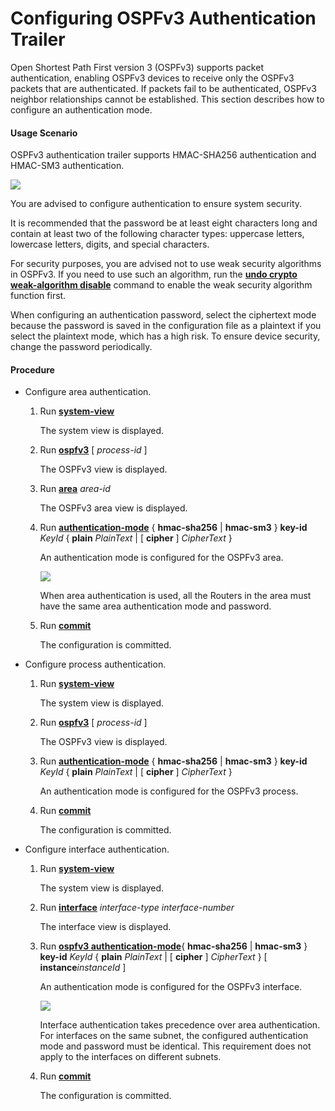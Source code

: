 Configuring OSPFv3 Authentication Trailer
=========================================

Open Shortest Path First version 3 (OSPFv3) supports packet authentication, enabling OSPFv3 devices to receive only the OSPFv3 packets that are authenticated. If packets fail to be authenticated, OSPFv3 neighbor relationships cannot be established. This section describes how to configure an authentication mode.

#### Usage Scenario

OSPFv3 authentication trailer supports HMAC-SHA256 authentication and HMAC-SM3 authentication.

![](../../../../public_sys-resources/note_3.0-en-us.png) 

You are advised to configure authentication to ensure system security.

It is recommended that the password be at least eight characters long and contain at least two of the following character types: uppercase letters, lowercase letters, digits, and special characters.

For security purposes, you are advised not to use weak security algorithms in OSPFv3. If you need to use such an algorithm, run the [**undo crypto weak-algorithm disable**](cmdqueryname=undo+crypto+weak-algorithm+disable) command to enable the weak security algorithm function first.

When configuring an authentication password, select the ciphertext mode because the password is saved in the configuration file as a plaintext if you select the plaintext mode, which has a high risk. To ensure device security, change the password periodically.


#### Procedure

* Configure area authentication.
  1. Run [**system-view**](cmdqueryname=system-view)
     
     
     
     The system view is displayed.
  2. Run [**ospfv3**](cmdqueryname=ospfv3) [ *process-id* ]
     
     
     
     The OSPFv3 view is displayed.
  3. Run [**area**](cmdqueryname=area) *area-id*
     
     
     
     The OSPFv3 area view is displayed.
  4. Run [**authentication-mode**](cmdqueryname=authentication-mode) { **hmac-sha256** | **hmac-sm3** } **key-id** *KeyId* { **plain** *PlainText* | [ **cipher** ] *CipherText* }
     
     
     
     An authentication mode is configured for the OSPFv3 area.
     
     
     
     ![](../../../../public_sys-resources/note_3.0-en-us.png) 
     
     When area authentication is used, all the Routers in the area must have the same area authentication mode and password.
  5. Run [**commit**](cmdqueryname=commit)
     
     
     
     The configuration is committed.
* Configure process authentication.
  1. Run [**system-view**](cmdqueryname=system-view)
     
     
     
     The system view is displayed.
  2. Run [**ospfv3**](cmdqueryname=ospfv3) [ *process-id* ]
     
     
     
     The OSPFv3 view is displayed.
  3. Run [**authentication-mode**](cmdqueryname=authentication-mode) { **hmac-sha256** | **hmac-sm3** } **key-id** *KeyId* { **plain** *PlainText* | [ **cipher** ] *CipherText* }
     
     
     
     An authentication mode is configured for the OSPFv3 process.
  4. Run [**commit**](cmdqueryname=commit)
     
     
     
     The configuration is committed.
* Configure interface authentication.
  1. Run [**system-view**](cmdqueryname=system-view)
     
     
     
     The system view is displayed.
  2. Run [**interface**](cmdqueryname=interface) *interface-type* *interface-number*
     
     
     
     The interface view is displayed.
  3. Run [**ospfv3 authentication-mode**](cmdqueryname=ospfv3+authentication-mode){ **hmac-sha256** | **hmac-sm3** } **key-id** *KeyId* { **plain** *PlainText* | [ **cipher** ] *CipherText* } [ **instance***instanceId* ]
     
     
     
     An authentication mode is configured for the OSPFv3 interface.
     
     
     
     ![](../../../../public_sys-resources/note_3.0-en-us.png) 
     
     Interface authentication takes precedence over area authentication. For interfaces on the same subnet, the configured authentication mode and password must be identical. This requirement does not apply to the interfaces on different subnets.
  4. Run [**commit**](cmdqueryname=commit)
     
     
     
     The configuration is committed.